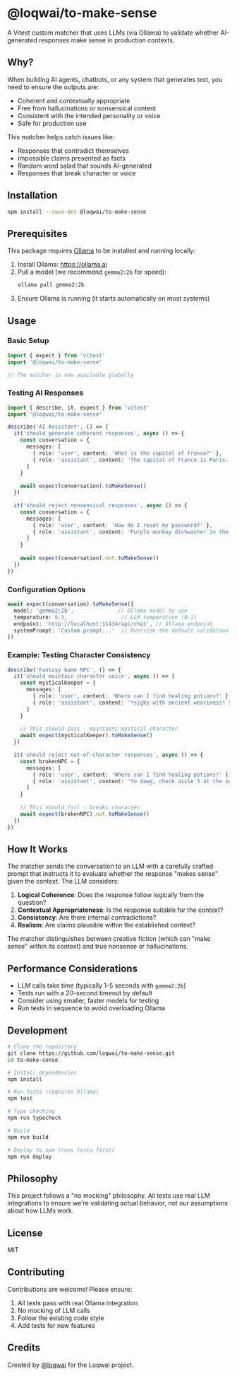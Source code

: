 # @loqwai/to-make-sense

A Vitest custom matcher that uses LLMs (via Ollama) to validate whether AI-generated responses make sense in production contexts.

## Why?

When building AI agents, chatbots, or any system that generates text, you need to ensure the outputs are:
- Coherent and contextually appropriate
- Free from hallucinations or nonsensical content
- Consistent with the intended personality or voice
- Safe for production use

This matcher helps catch issues like:
- Responses that contradict themselves
- Impossible claims presented as facts
- Random word salad that sounds AI-generated
- Responses that break character or voice

## Installation

```bash
npm install --save-dev @loqwai/to-make-sense
```

## Prerequisites

This package requires [Ollama](https://ollama.ai) to be installed and running locally:

1. Install Ollama: https://ollama.ai
2. Pull a model (we recommend `gemma2:2b` for speed):
   ```bash
   ollama pull gemma2:2b
   ```
3. Ensure Ollama is running (it starts automatically on most systems)

## Usage

### Basic Setup

```typescript
import { expect } from 'vitest'
import '@loqwai/to-make-sense'

// The matcher is now available globally
```

### Testing AI Responses

```typescript
import { describe, it, expect } from 'vitest'
import '@loqwai/to-make-sense'

describe('AI Assistant', () => {
  it('should generate coherent responses', async () => {
    const conversation = {
      messages: [
        { role: 'user', content: 'What is the capital of France?' },
        { role: 'assistant', content: 'The capital of France is Paris.' }
      ]
    }
    
    await expect(conversation).toMakeSense()
  })

  it('should reject nonsensical responses', async () => {
    const conversation = {
      messages: [
        { role: 'user', content: 'How do I reset my password?' },
        { role: 'assistant', content: 'Purple monkey dishwasher in the quantum realm!' }
      ]
    }
    
    await expect(conversation).not.toMakeSense()
  })
})
```

### Configuration Options

```typescript
await expect(conversation).toMakeSense({
  model: 'gemma2:2b',              // Ollama model to use
  temperature: 0.3,                 // LLM temperature (0-1)
  endpoint: 'http://localhost:11434/api/chat', // Ollama endpoint
  systemPrompt: 'Custom prompt...'  // Override the default validation prompt
})
```

### Example: Testing Character Consistency

```typescript
describe('Fantasy Game NPC', () => {
  it('should maintain character voice', async () => {
    const mysticalKeeper = {
      messages: [
        { role: 'user', content: 'Where can I find healing potions?' },
        { role: 'assistant', content: '*sighs with ancient weariness* Seven vials remain in the eastern chamber, though my incorporeal form can no longer grasp them. The third shelf, behind the cobwebs of centuries...' }
      ]
    }
    
    // This should pass - maintains mystical character
    await expect(mysticalKeeper).toMakeSense()
  })

  it('should reject out-of-character responses', async () => {
    const brokenNPC = {
      messages: [
        { role: 'user', content: 'Where can I find healing potions?' },
        { role: 'assistant', content: 'Yo dawg, check aisle 3 at the supermarket lol' }
      ]
    }
    
    // This should fail - breaks character
    await expect(brokenNPC).not.toMakeSense()
  })
})
```

## How It Works

The matcher sends the conversation to an LLM with a carefully crafted prompt that instructs it to evaluate whether the response "makes sense" given the context. The LLM considers:

1. **Logical Coherence**: Does the response follow logically from the question?
2. **Contextual Appropriateness**: Is the response suitable for the context?
3. **Consistency**: Are there internal contradictions?
4. **Realism**: Are claims plausible within the established context?

The matcher distinguishes between creative fiction (which can "make sense" within its context) and true nonsense or hallucinations.

## Performance Considerations

- LLM calls take time (typically 1-5 seconds with `gemma2:2b`)
- Tests run with a 20-second timeout by default
- Consider using smaller, faster models for testing
- Run tests in sequence to avoid overloading Ollama

## Development

```bash
# Clone the repository
git clone https://github.com/loqwai/to-make-sense.git
cd to-make-sense

# Install dependencies
npm install

# Run tests (requires Ollama)
npm test

# Type checking
npm run typecheck

# Build
npm run build

# Deploy to npm (runs tests first)
npm run deploy
```

## Philosophy

This project follows a "no mocking" philosophy. All tests use real LLM integrations to ensure we're validating actual behavior, not our assumptions about how LLMs work.

## License

MIT

## Contributing

Contributions are welcome! Please ensure:
1. All tests pass with real Ollama integration
2. No mocking of LLM calls
3. Follow the existing code style
4. Add tests for new features

## Credits

Created by [@loqwai](https://github.com/loqwai) for the Loqwai project.